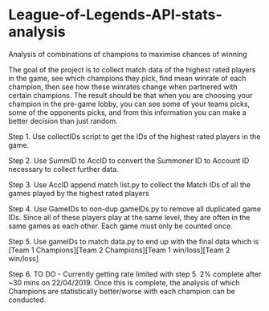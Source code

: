 # League-of-Legends-API-stats-analysis
Analysis of combinations of champions to maximise chances of winning

The goal of the project is to collect match data of the highest rated players in the game, see which champions they pick, find mean winrate of each champion, then see how these winrates change when partnered with certain champions. The result should be that when you are choosing your champion in the pre-game lobby, you can see some of your teams picks, some of the opponents picks, and from this information you can make a better decision than just random.

Step 1. Use collectIDs script to get the IDs of the highest rated players in the game.

Step 2. Use SummID to AccID to convert the Summoner ID to Account ID necessary to collect further data.

Step 3. Use AccID append match list.py to collect the Match IDs of all the games played by the highest rated players

Step 4. Use GameIDs to non-dup gameIDs.py to remove all duplicated game IDs. Since all of these players play at the same level, they are often in the same games as each other. Each game must only be counted once. 

Step 5. Use gameIDs to match data.py to end up with the final data which is [Team 1 Champions][Team 2 Champions][Team 1 win/loss][Team 2 win/loss]



Step 6. TO DO - Currently getting rate limited with step 5. 2% complete after ~30 mins on 22/04/2019. Once this is complete, the analysis of which Champions are statistically better/worse with each champion can be conducted.
